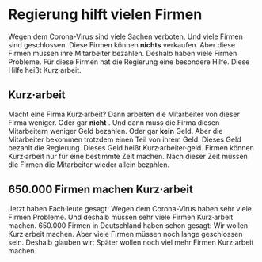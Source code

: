 # Regierung hilft vielen Firmen

Wegen dem Corona-Virus sind viele Sachen verboten. Und viele Firmen sind geschlossen. Diese Firmen können **nichts** verkaufen. Aber diese Firmen müssen ihre Mitarbeiter bezahlen. Deshalb haben viele Firmen Probleme. Für diese Firmen hat die Regierung eine besondere Hilfe. Diese Hilfe heißt Kurz·arbeit. 

## Kurz·arbeit
Macht eine Firma Kurz·arbeit? Dann arbeiten die Mitarbeiter von dieser Firma weniger. Oder gar **nicht** . Und dann muss die Firma diesen Mitarbeitern weniger Geld bezahlen. Oder gar **kein** Geld. Aber die Mitarbeiter bekommen trotzdem einen Teil von ihrem Geld. Dieses Geld bezahlt die Regierung. Dieses Geld heißt Kurz·arbeiter·geld. Firmen können Kurz·arbeit nur für eine bestimmte Zeit machen. Nach dieser Zeit müssen die Firmen die Mitarbeiter wieder allein bezahlen. 

## 650.000 Firmen machen Kurz·arbeit
Jetzt haben Fach·leute gesagt: Wegen dem Corona-Virus haben sehr viele Firmen Probleme. Und deshalb müssen sehr viele Firmen Kurz·arbeit machen. 650.000 Firmen in Deutschland haben schon gesagt: Wir wollen Kurz·arbeit machen. Aber viele Firmen müssen noch lange geschlossen sein. Deshalb glauben wir: Später wollen noch viel mehr Firmen Kurz·arbeit machen. 
